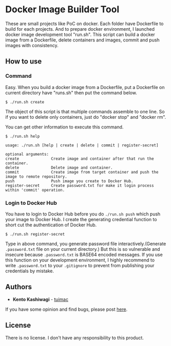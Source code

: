 # Docker Image Builder Tool

These are small projects like PoC on docker. Each folder have Dockerfile to build for each projects.
And to prepare docker environment, I launched docker image development tool "run.sh".
This script can build a docker image from a Dockerfile, delete containers and images, commit and push images with consistency.

## How to use

### Command
Easy. When you build a docker image from a Dockerfile, put a Dockerfile on current directory have "runs.sh"
then put the command below.

```
$ ./run.sh create
```

The object of this script is that multiple commands assemble to one line.
So if you want to delete only containers, just do "docker stop" and "docker rm".

You can get other information to execute this command.

```
$ ./run.sh help

usage: ./run.sh [help | create | delete | commit | register-secret]

optional arguments:
create              Create image and container after that run the container.
delete              Delete image and container.
commit              Create image from target container and push the image to remote repository.
push                Push image you create to Docker Hub.
register-secret     Create password.txt for make it login process within 'commit' operation.
```

### Login to Docker Hub
You have to login to Docker Hub before you do `./run.sh push` which push your image to Docker Hub.
I create the generating credential function to short cut the authentication of Docker Hub.

```
$ ./run.sh register-secret
```
Type in above command, you generate password file interactively.(Generate `.password.txt` file on your current directory.)
But this is so vulnerable and insecure because `.password.txt` is BASE64 encoded messages.
If you use this function on your development environment, I highly recommend to write `.password.txt` to your `.gitignore`
to prevent from publishing your credentials by mistake.

## Authors

* **Kento Kashiwagi** - [tuimac](https://github.com/tuimac)

If you have some opinion and find bugs, please post [here](https://github.com/tuimac/tagdns/issues).

## License

There is no license. I don't have any responsibility to this product.
